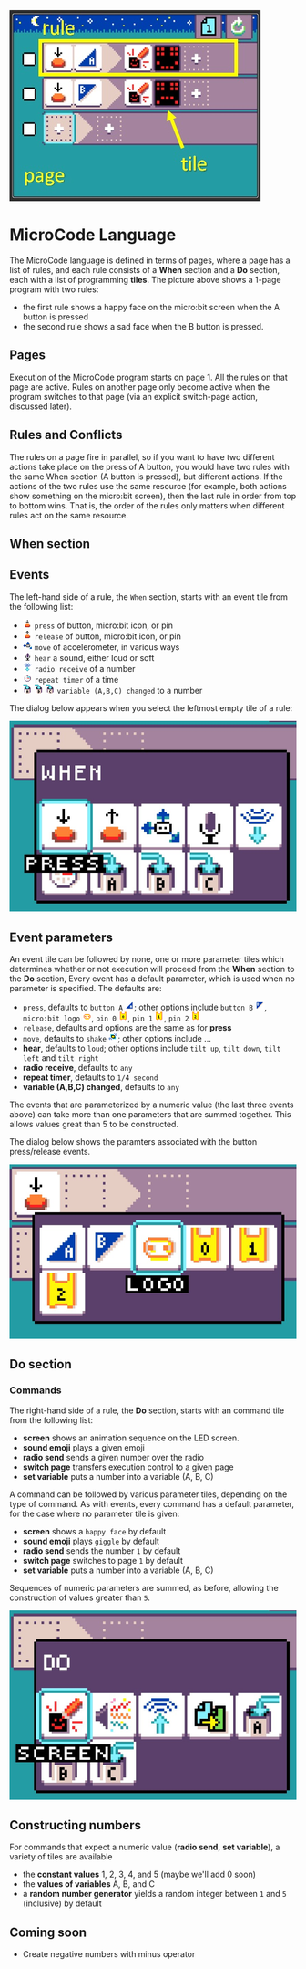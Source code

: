![Smiley Button MicroCode program](./images/rule.jpg)

# MicroCode Language

The MicroCode language is defined in terms of pages, where a page has a list of rules,
and each rule consists of a **When** section and a **Do** section, each with a list of programming
**tiles**. The picture above shows a 1-page program with two rules:

-   the first rule shows a happy face on the micro:bit screen when the A button is pressed
-   the second rule shows a sad face when the B button is pressed.

## Pages

Execution of the MicroCode program starts on page 1. All the rules on that page are active.
Rules on another page only become active when the program switches to that page
(via an explicit switch-page action, discussed later).

## Rules and Conflicts

The rules on a page fire in parallel, so if you want to have two different actions take place
on the press of A button, you would have two rules with the same When section (A button is pressed),
but different actions. If the actions of the two rules use the same resource (for example, both actions
show something on the micro:bit screen), then the last rule in order from top to bottom wins. That is,
the order of the rules only matters when different rules act on the same resource.

## When section

## Events

The left-hand side of a rule, the `When` section, starts with an
event tile from the following list:

-   ![press image](./images/generated/icon_S2.png) `press` of button, micro:bit icon, or pin
-   ![press image](./images/generated/icon_S2B.png) `release` of button, micro:bit icon, or pin
-   ![press image](./images/generated/icon_S3.png) `move` of accelerometer, in various ways
-   ![press image](./images/generated/icon_S8.png) `hear` a sound, either loud or soft
-   ![press image](./images/generated/icon_S7.png) `radio receive` of a number
-   ![press image](./images/generated/icon_S4.png) `repeat timer` of a time
-   ![press image](./images/generated/icon_S9A.png) ![press image](./images/generated/icon_S9B.png) ![press image](./images/generated/icon_S9C.png) `variable (A,B,C) changed` to a number

The dialog below appears when you select the leftmost empty tile of a rule:

![event tiles in when section](./images/whenDialog.jpg)

## Event parameters

An event tile can be followed by none, one or more parameter tiles which determines whether or not execution will proceed from the **When** section to the **Do** section, Every event has a default parameter, which is used when no parameter is specified. The defaults are:

-   `press`, defaults to `button A` ![press image](./images/generated/icon_F3.png); other options include `button B` ![press image](./images/generated/icon_F4.png), `micro:bit logo` ![press image](./images/generated/icon_F7.png), `pin 0` ![press image](./images/generated/icon_F0.png), `pin 1` ![press image](./images/generated/icon_F1.png), `pin 2` ![press image](./images/generated/icon_F2.png)
-   `release`, defaults and options are the same as for **press**
-   `move`, defaults to `shake` ![press image](./images/generated/icon_F17_shake.png); other options include ...
-   **hear**, defaults to `loud`; other options include `tilt up`, `tilt down`, `tilt left` and `tilt right`
-   **radio receive**, defaults to `any`
-   **repeat timer**, defaults to `1/4 second`
-   **variable (A,B,C) changed**, defaults to `any`

The events that are parameterized by a numeric value (the last three events above) can take more than one parameters that are summed together. This allows values great than 5 to be constructed.

The dialog below shows the paramters associated with the button press/release events.

![parameters for press/release event](./images/eventParameterDialog.jpg)

## Do section

### Commands

The right-hand side of a rule, the **Do** section, starts with an
command tile from the following list:

-   **screen** shows an animation sequence on the LED screen.
-   **sound emoji** plays a given emoji
-   **radio send** sends a given number over the radio
-   **switch page** transfers execution control to a given page
-   **set variable** puts a number into a variable (A, B, C)

A command can be followed by various parameter tiles, depending on the type
of command. As with events, every command has a default parameter, for the
case where no parameter tile is given:

-   **screen** shows a `happy face` by default
-   **sound emoji** plays `giggle` by default
-   **radio send** sends the number `1` by default
-   **switch page** switches to page `1` by default
-   **set variable** puts a number into a variable (A, B, C)

Sequences of numeric parameters are summed, as before, allowing the construction of values greater than `5`.

![command tiles in do section](./images/doDialog.jpg)

## Constructing numbers

For commands that expect a numeric value (**radio send**, **set variable**), a variety of tiles are available

-   the **constant values** 1, 2, 3, 4, and 5 (maybe we'll add 0 soon)
-   the **values of variables** A, B, and C
-   a **random number generator** yields a random integer between `1` and `5` (inclusive) by default

## Coming soon

-   Create negative numbers with minus operator

